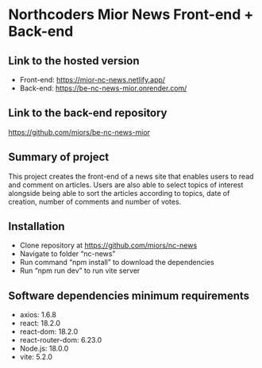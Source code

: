 # Northcoders Mior News Front-end + Back-end

## Link to the hosted version

- Front-end: https://mior-nc-news.netlify.app/
- Back-end: https://be-nc-news-mior.onrender.com/

## Link to the back-end repository

https://github.com/miors/be-nc-news-mior

## Summary of project

This project creates the front-end of a news site that enables users to read and comment on articles. Users are also able to select topics of interest alongside being able to sort the articles according to topics, date of creation, number of comments and number of votes.

## Installation

- Clone repository at https://github.com/miors/nc-news
- Navigate to folder “nc-news”
- Run command “npm install” to download the dependencies
- Run “npm run dev” to run vite server

## Software dependencies minimum requirements

- axios: 1.6.8
- react: 18.2.0
- react-dom: 18.2.0
- react-router-dom: 6.23.0
- Node.js: 18.0.0
- vite: 5.2.0
